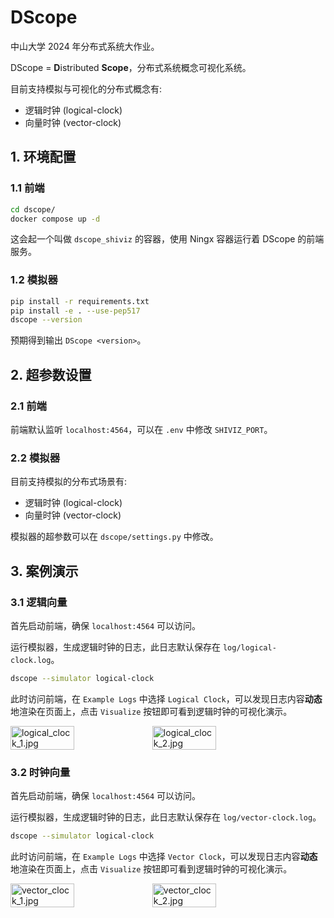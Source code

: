 # DScope

中山大学 2024 年分布式系统大作业。

DScope = **D**istributed **Scope**，分布式系统概念可视化系统。

目前支持模拟与可视化的分布式概念有:

- 逻辑时钟 (logical-clock)
- 向量时钟 (vector-clock)

## 1. 环境配置

### 1.1 前端

```bash
cd dscope/
docker compose up -d
```

这会起一个叫做 `dscope_shiviz` 的容器，使用 Ningx 容器运行着 DScope 的前端服务。

### 1.2 模拟器

```bash
pip install -r requirements.txt
pip install -e . --use-pep517
dscope --version
```

预期得到输出 `DScope <version>`。

## 2. 超参数设置

### 2.1 前端

前端默认监听 `localhost:4564`，可以在 `.env` 中修改 `SHIVIZ_PORT`。

### 2.2 模拟器

目前支持模拟的分布式场景有:

- 逻辑时钟 (logical-clock)
- 向量时钟 (vector-clock)

模拟器的超参数可以在 `dscope/settings.py` 中修改。

## 3. 案例演示

### 3.1 逻辑向量

首先启动前端，确保 `localhost:4564` 可以访问。

运行模拟器，生成逻辑时钟的日志，此日志默认保存在 `log/logical-clock.log`。

```bash
dscope --simulator logical-clock
```

此时访问前端，在 `Example Logs` 中选择 `Logical Clock`，可以发现日志内容**动态**地渲染在页面上，点击 `Visualize` 按钮即可看到逻辑时钟的可视化演示。

<div style="display: flex;">
  <img src="assets/logical_clock_1.jpg" alt="logical_clock_1.jpg" width="45%" />
  <img src="assets/logical_clock_2.jpg" alt="logical_clock_2.jpg" width="45%" />
</div>

### 3.2 时钟向量

首先启动前端，确保 `localhost:4564` 可以访问。

运行模拟器，生成逻辑时钟的日志，此日志默认保存在 `log/vector-clock.log`。

```bash
dscope --simulator logical-clock
```

此时访问前端，在 `Example Logs` 中选择 `Vector Clock`，可以发现日志内容**动态**地渲染在页面上，点击 `Visualize` 按钮即可看到逻辑时钟的可视化演示。

<div style="display: flex;">
  <img src="assets/vector_clock_1.jpg" alt="vector_clock_1.jpg" width="45%" />
  <img src="assets/vector_clock_2.jpg" alt="vector_clock_2.jpg" width="45%" />
</div>